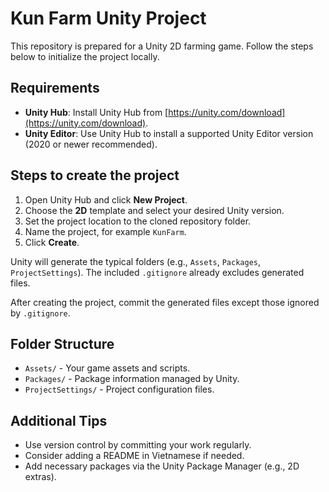 # Kun Farm Unity Project

This repository is prepared for a Unity 2D farming game. Follow the steps below to initialize the project locally.

## Requirements
- **Unity Hub**: Install Unity Hub from [https://unity.com/download](https://unity.com/download).
- **Unity Editor**: Use Unity Hub to install a supported Unity Editor version (2020 or newer recommended).

## Steps to create the project
1. Open Unity Hub and click **New Project**.
2. Choose the **2D** template and select your desired Unity version.
3. Set the project location to the cloned repository folder.
4. Name the project, for example `KunFarm`.
5. Click **Create**.

Unity will generate the typical folders (e.g., `Assets`, `Packages`, `ProjectSettings`). The included `.gitignore` already excludes generated files.

After creating the project, commit the generated files except those ignored by `.gitignore`.

## Folder Structure
- `Assets/` - Your game assets and scripts.
- `Packages/` - Package information managed by Unity.
- `ProjectSettings/` - Project configuration files.

## Additional Tips
- Use version control by committing your work regularly.
- Consider adding a README in Vietnamese if needed.
- Add necessary packages via the Unity Package Manager (e.g., 2D extras).

